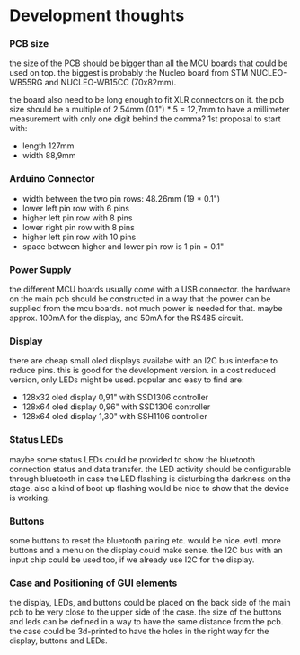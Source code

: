 # Development thoughts

### PCB size
the size of the PCB should be bigger than all the MCU boards that could be used on top.
the biggest is probably the Nucleo board from STM NUCLEO-WB55RG and NUCLEO-WB15CC (70x82mm).

the board also need to be long enough to fit XLR connectors on it.
the pcb size should be a multiple of 2.54mm (0.1") * 5 = 12,7mm to have a millimeter measurement with only one digit behind the comma?
1st proposal to start with:
- length 127mm
- width 88,9mm

### Arduino Connector
- width between the two pin rows: 48.26mm (19 * 0.1")
- lower left pin row with 6 pins
- higher left pin row with 8 pins
- lower right pin row with 8 pins
- higher left pin row with 10 pins
- space between higher and lower pin row is 1 pin = 0.1"

### Power Supply
the different MCU boards usually come with a USB connector.
the hardware on the main pcb should be constructed in a way that the power can be supplied from the mcu boards.
not much power is needed for that. maybe approx. 100mA for the display, and 50mA for the RS485 circuit.

### Display
there are cheap small oled displays availabe with an I2C bus interface to reduce pins. this is good for the development version.
in a cost reduced version, only LEDs might be used. popular and easy to find are:
* 128x32 oled display 0,91"	with SSD1306 controller
* 128x64 oled display 0,96" with SSD1306 controller
* 128x64 oled display 1,30" with SSH1106 controller

### Status LEDs
maybe some status LEDs could be provided to show the bluetooth connection status and data transfer.
the LED activity should be configurable through bluetooth in case the LED flashing is disturbing the darkness on the stage.
also a kind of boot up flashing would be nice to show that the device is working.

### Buttons
some buttons to reset the bluetooth pairing etc. would be nice.
evtl. more buttons and a menu on the display could make sense.
the I2C bus with an input chip could be used too, if we already use I2C for the display.

### Case and Positioning of GUI elements
the display, LEDs, and buttons could be placed on the back side of the main pcb to be very close to the upper side of the case.
the size of the buttons and leds can be defined in a way to have the same distance from the pcb.
the case could be 3d-printed to have the holes in the right way for the display, buttons and LEDs.



